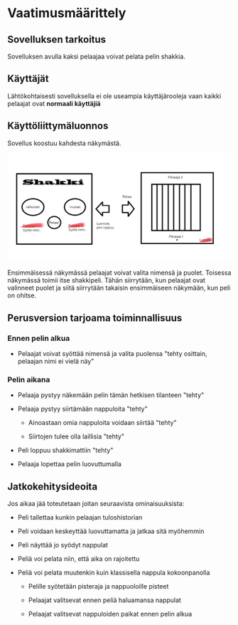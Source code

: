 # Vaatimusmäärittely

## Sovelluksen tarkoitus

Sovelluksen avulla kaksi pelaajaa voivat pelata pelin shakkia.

## Käyttäjät

Lähtökohtaisesti sovelluksella ei ole useampia käyttäjärooleja vaan kaikki
pelaajat ovat **normaali käyttäjiä**

## Käyttöliittymäluonnos

Sovellus koostuu kahdesta näkymästä. 

<img src="https://raw.githubusercontent.com/mikkosk/ot2019/master/kuvat/vaatimusmaarittely.png">

Ensimmäisessä näkymässä pelaajat voivat valita nimensä ja puolet. Toisessa 
näkymässä toimii itse shakkipeli. Tähän siirrytään, kun pelaajat ovat
valinneet puolet ja siitä siirrytään takaisin ensimmäiseen näkymään,
kun peli on ohitse.

## Perusversion tarjoama toiminnallisuus

### Ennen pelin alkua

- Pelaajat voivat syöttää nimensä ja valita puolensa "tehty osittain, pelaajan nimi ei vielä näy"

### Pelin aikana

- Pelaaja pystyy näkemään pelin tämän hetkisen tilanteen "tehty"

- Pelaaja pystyy siirtämään nappuloita "tehty"

	- Ainoastaan omia nappuloita voidaan siirtää "tehty"

	- Siirtojen tulee olla laillisia "tehty"

- Peli loppuu shakkimattiin "tehty"

- Pelaaja lopettaa pelin luovuttumalla

## Jatkokehitysideoita

Jos aikaa jää toteutetaan joitan seuraavista ominaisuuksista:

- Peli tallettaa kunkin pelaajan tuloshistorian

- Peli voidaan keskeyttää luovuttamatta ja jatkaa sitä myöhemmin

- Peli näyttää jo syödyt nappulat

- Peliä voi pelata niin, että aika on rajoitettu

- Peliä voi pelata muutenkin kuin klassisella nappula kokoonpanolla
	
	- Pelille syötetään pisteraja ja nappuoloille pisteet

	- Pelaajat valitsevat ennen peliä haluamansa nappulat

	- Pelaajat valitsevat nappuloiden paikat ennen pelin alkua
